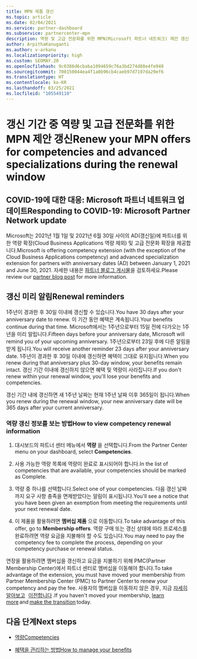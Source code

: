 ```yaml
---
title: MPN 제품 갱신
ms.topic: article
ms.date: 02/04/2021
ms.service: partner-dashboard
ms.subservice: partnercenter-mpn
description: 역량 및 고급 전문화를 위한 MPN(Microsoft 파트너 네트워크) 제안 갱신 - 갱신 기간은 구매 날짜에 1일을 더한 갱신일부터 시작됩니다.
author: ArpithaKanuganti
ms.author: v-arkanu
ms.localizationpriority: high
ms.custom: SEOMAY.20
ms.openlocfilehash: 9c0386d6cbaba1094659c76a3bd274d88e4fe948
ms.sourcegitcommit: 700150044ea4f1a0b96cb4caeb97d7197da29ef6
ms.translationtype: HT
ms.contentlocale: ko-KR
ms.lasthandoff: 03/25/2021
ms.locfileid: "105549110"
---
```

# <a name="renew-your-mpn-offers-for-competencies-and-advanced-specializations-during-the-renewal-window"></a><span data-ttu-id="b6e29-103">갱신 기간 중 역량 및 고급 전문화를 위한 MPN 제안 갱신</span><span class="sxs-lookup"><span data-stu-id="b6e29-103">Renew your MPN offers for competencies and advanced specializations during the renewal window</span></span>

## <a name="responding-to-covid-19-microsoft-partner-network-update"></a><span data-ttu-id="b6e29-104">COVID-19에 대한 대응: Microsoft 파트너 네트워크 업데이트</span><span class="sxs-lookup"><span data-stu-id="b6e29-104">Responding to COVID-19: Microsoft Partner Network update</span></span>

<span data-ttu-id="b6e29-105">Microsoft는 2021년 1월 1일 및 2021년 6월 30일 사이의 AD(갱신일)에 파트너를 위한 역량 확장(Cloud Business Applications 역량 제외) 및 고급 전문화 확장을 제공합니다.</span><span class="sxs-lookup"><span data-stu-id="b6e29-105">Microsoft is offering competency extension (with the exception of the Cloud Business Applications competency) and advanced specialization extension for partners with anniversary dates (AD) between January 1, 2021 and June 30, 2021.</span></span> <span data-ttu-id="b6e29-106">자세한 내용은 [파트너 블로그 게시물](https://blogs.partner.microsoft.com/mpn/responding-to-covid-19-microsoft-partner-network/)을 검토하세요.</span><span class="sxs-lookup"><span data-stu-id="b6e29-106">Please review our [partner blog post](https://blogs.partner.microsoft.com/mpn/responding-to-covid-19-microsoft-partner-network/) for more information.</span></span>

## <a name="renewal-reminders"></a><span data-ttu-id="b6e29-107">갱신 미리 알림</span><span class="sxs-lookup"><span data-stu-id="b6e29-107">Renewal reminders</span></span>

<span data-ttu-id="b6e29-108">1주년이 경과한 후 30일 이내에 갱신할 수 있습니다.</span><span class="sxs-lookup"><span data-stu-id="b6e29-108">You have 30 days after your anniversary date to renew.</span></span> <span data-ttu-id="b6e29-109">이 기간 동안 혜택은 계속됩니다.</span><span class="sxs-lookup"><span data-stu-id="b6e29-109">Your benefits continue during that time.</span></span> <span data-ttu-id="b6e29-110">Microsoft에서는 1주년으로부터 15일 전에 다가오는 1주년을 미리 알립니다.</span><span class="sxs-lookup"><span data-stu-id="b6e29-110">Fifteen days before your anniversary date, Microsoft will remind you of your upcoming anniversary.</span></span> <span data-ttu-id="b6e29-111">1주년으로부터 23일 후에 다른 알림을 받게 됩니다.</span><span class="sxs-lookup"><span data-stu-id="b6e29-111">You will receive another reminder 23 days after your anniversary date.</span></span> <span data-ttu-id="b6e29-112">1주년이 경과한 후 30일 이내에 갱신하면 혜택이 그대로 유지됩니다.</span><span class="sxs-lookup"><span data-stu-id="b6e29-112">When you renew during that anniversary plus 30-day window, your benefits remain intact.</span></span> <span data-ttu-id="b6e29-113">갱신 기간 이내에 갱신하지 않으면 혜택 및 역량이 사라집니다.</span><span class="sxs-lookup"><span data-stu-id="b6e29-113">If you don't renew within your renewal window, you'll lose your benefits and competencies.</span></span>

<span data-ttu-id="b6e29-114">갱신 기간 내에 갱신하면 새 1주년 날짜는 현재 1주년 날짜 이후 365일이 됩니다.</span><span class="sxs-lookup"><span data-stu-id="b6e29-114">When you renew during the renewal window, your new anniversary date will be 365 days after your current anniversary.</span></span>

### <a name="how-to-view-competency-renewal-information"></a><span data-ttu-id="b6e29-115">역량 갱신 정보를 보는 방법</span><span class="sxs-lookup"><span data-stu-id="b6e29-115">How to view competency renewal information</span></span>

1. <span data-ttu-id="b6e29-116">대시보드의 파트너 센터 메뉴에서 **역량** 을 선택합니다.</span><span class="sxs-lookup"><span data-stu-id="b6e29-116">From the Partner Center menu on your dashboard, select **Competencies**.</span></span>  

2. <span data-ttu-id="b6e29-117">사용 가능한 역량 목록에 역량이 완료로 표시되어야 합니다.</span><span class="sxs-lookup"><span data-stu-id="b6e29-117">In the list of competencies that are available, your competencies should be marked as Complete.</span></span>  

3. <span data-ttu-id="b6e29-118">역량 중 하나를 선택합니다.</span><span class="sxs-lookup"><span data-stu-id="b6e29-118">Select one of your competencies.</span></span> <span data-ttu-id="b6e29-119">다음 갱신 날짜까지 요구 사항 충족을 면제받았다는 알림이 표시됩니다.</span><span class="sxs-lookup"><span data-stu-id="b6e29-119">You'll see a notice that you have been given an exemption from meeting the requirements until your next renewal date.</span></span>

4. <span data-ttu-id="b6e29-120">이 제품을 활용하려면 **멤버십 제품** 으로 이동합니다.</span><span class="sxs-lookup"><span data-stu-id="b6e29-120">To take advantage of this offer, go to **Membership offers**.</span></span> <span data-ttu-id="b6e29-121">역량 구매 또는 갱신 상태에 따라 프로세스를 완료하려면 역량 요금을 지불해야 할 수도 있습니다.</span><span class="sxs-lookup"><span data-stu-id="b6e29-121">You may need to pay the competency fee to complete the process, depending on your competency purchase or renewal status.</span></span>

<span data-ttu-id="b6e29-122">연장을 활용하려면 멤버십을 갱신하고 요금을 지불하기 위해 PMC(Partner Membership Center)에서 파트너 센터로 멤버십을 이동해야 합니다.</span><span class="sxs-lookup"><span data-stu-id="b6e29-122">To take advantage of the extension, you must have moved your membership from Partner Membership Center (PMC) to Partner Center to renew your competency and pay the fee.</span></span> <span data-ttu-id="b6e29-123">사용자의 멤버십을 이동하지 않은 경우, 지금 [자세히 알아보고](prepare-pmc-pc-migration.md)   [이전합니다](https://partners.microsoft.com/partnerprogram/Welcome.aspx) .</span><span class="sxs-lookup"><span data-stu-id="b6e29-123">If you haven't moved your membership, [learn more](prepare-pmc-pc-migration.md) and [make the transition](https://partners.microsoft.com/partnerprogram/Welcome.aspx) today.</span></span>  

## <a name="next-steps"></a><span data-ttu-id="b6e29-124">다음 단계</span><span class="sxs-lookup"><span data-stu-id="b6e29-124">Next steps</span></span>

- [<span data-ttu-id="b6e29-125">역량</span><span class="sxs-lookup"><span data-stu-id="b6e29-125">Competencies</span></span>](learn-about-competencies.md)

- [<span data-ttu-id="b6e29-126">혜택을 관리하는 방법</span><span class="sxs-lookup"><span data-stu-id="b6e29-126">How to manage your benefits</span></span>](manage-your-partner-network-benefits.md)


